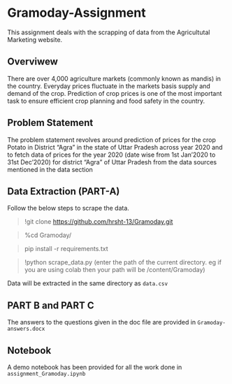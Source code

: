 # Gramoday-Assignment
This assignment deals with the scrapping of data from the Agricultutal Marketing website. 
## Overviwew 
There are over 4,000 agriculture markets (commonly known as mandis) in the country. Everyday prices fluctuate in the markets basis supply and demand of the crop. Prediction of crop prices is one of the most important task to ensure efficient crop planning and food safety in the country.
## Problem Statement
The problem statement revolves around prediction of prices for the crop Potato in District “Agra” in the state of Uttar Pradesh across year 2020 and to fetch data of prices for the year 2020 (date wise from 1st Jan’2020 to 31st Dec’2020) for district “Agra” of Uttar Pradesh from the data sources mentioned in the data section
## Data Extraction (PART-A)
Follow the below steps to scrape the data.

> !git clone https://github.com/hrsht-13/Gramoday.git

> %cd Gramoday/

> pip install -r requirements.txt

> !python scrape_data.py 
> (enter the path of the current directory. eg if you are using colab then your path will be /content/Gramoday)

Data will be extracted in the same directory as ```data.csv```

## PART B and PART C
The answers to the questions given in the doc file are provided in ```Gramoday-answers.docx```

## Notebook
A demo notebook has been provided for all the work done in ```assignment_Gramoday.ipynb```


